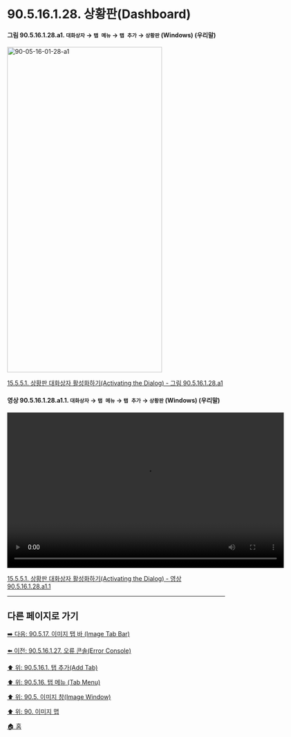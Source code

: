 # 90.5.16.1.28. 상황판(Dashboard)

<a id="90-05-16-01-28-a1"></a>

#### 그림 90.5.16.1.28.a1. `대화상자` → `탭 메뉴` → `탭 추가` → `상황판` (Windows) (우리말)
<img width="358" height="754" alt="90-05-16-01-28-a1" src="https://github.com/user-attachments/assets/c59ac834-8296-4248-8a06-108179277e4b" />

[15.5.5.1. 상황판 대화상자 활성화하기(Activating the Dialog) - 그림 90.5.16.1.28.a1](./15-05-05-01-activating_the_dialog.md#90-05-16-01-28-a1)

<a id="90-05-16-01-28-a1-01"></a>

#### 영상 90.5.16.1.28.a1.1. `대화상자` → `탭 메뉴` → `탭 추가` → `상황판` (Windows) (우리말)
<video controls="controls" width="640" height="360" src="https://github.com/user-attachments/assets/777212ae-2152-4053-a125-7f3f65a5212d"></video>

[15.5.5.1. 상황판 대화상자 활성화하기(Activating the Dialog) - 영상 90.5.16.1.28.a1.1](./15-05-05-01-activating_the_dialog.md#90-05-16-01-28-a1-01)

***

## 다른 페이지로 가기

[➡️ 다음: 90.5.17. 이미지 탭 바 (Image Tab Bar)](./90-05-17-image_tab_bar.md)

[⬅️ 이전: 90.5.16.1.27. 오류 콘솔(Error Console)](./90-05-16-01-27-error_console.md)

[⬆️ 위: 90.5.16.1. 탭 추가(Add Tab)](./90-05-16-01-00-add_tab.md)

[⬆️ 위: 90.5.16. 탭 메뉴 (Tab Menu)](./90-05-16-00-tab_menu.md)

[⬆️ 위: 90.5. 이미지 창(Image Window)](./90-05-00-image_window.md)

[⬆️ 위: 90. 이미지 맵](./90-00-image-map.md)

[🏠 홈](./00-home.md)